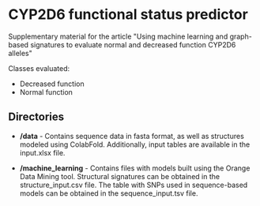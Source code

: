 # CYP2D6 functional status predictor

Supplementary material for the article "Using machine learning and graph-based signatures to evaluate normal and decreased function CYP2D6 alleles"

Classes evaluated:
- Decreased function
- Normal function 


## Directories

- **/data** - Contains sequence data in fasta format, as well as structures modeled using ColabFold. Additionally, input tables are available in the input.xlsx file.

- **/machine_learning** - Contains files with models built using the Orange Data Mining tool. Structural signatures can be obtained in the structure_input.csv file. The table with SNPs used in sequence-based models can be obtained in the sequence_input.tsv file.